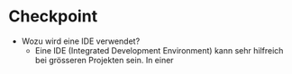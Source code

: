  # Checkpoint
 - Wozu wird eine IDE verwendet?
   - Eine IDE (Integrated Development Environment) kann sehr hilfreich bei grösseren Projekten sein.
 In einer 